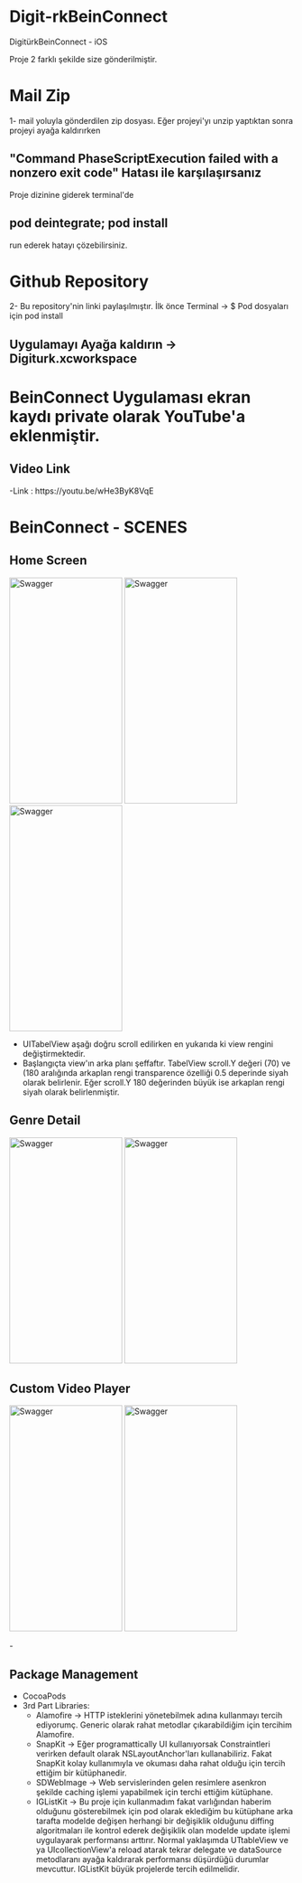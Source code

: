 # Digit-rkBeinConnect
DigitürkBeinConnect - iOS

Proje 2 farklı şekilde size gönderilmiştir.

<h1>Mail Zip </h1>   
1- mail yoluyla gönderdilen zip dosyası.
Eğer projeyi'yı unzip yaptıktan sonra projeyi ayağa kaldırırken 

"Command PhaseScriptExecution failed with a nonzero exit code" 
Hatası ile karşılaşırsanız
 -
Proje dizinine giderek terminal'de 

pod deintegrate; pod install
-
run ederek hatayı çözebilirsiniz.


<h1>Github Repository</h1>   
2- Bu repository'nin linki paylaşılmıştır.
İlk önce Terminal -> $ Pod dosyaları için pod install  

  Uygulamayı  Ayağa kaldırın ->  Digiturk.xcworkspace 
 -
  # BeinConnect Uygulaması ekran kaydı private olarak  YouTube'a eklenmiştir.
<h2>Video Link</h2>   
   -Link :  https://youtu.be/wHe3ByK8VqE

 # BeinConnect - SCENES
<h2>Home Screen</h2>
<img src="https://user-images.githubusercontent.com/60100510/1bb6bf4f-2f12-4649-abca-dd0b79691418.jpeg" alt="Swagger" width="200" height="400"/>
<img src="https://github.com/nbaciyarkin/Digit-rkBeinConnect/assets/60100510/f4133ac2-f35e-4fdd-bc52-dff2cc29171bc.png" alt="Swagger" width="200" height="400"/>
<img src="https://github.com/nbaciyarkin/Digit-rkBeinConnect/assets/60100510/aea14c72-d8fd-4700-bea6-79492ac30eb9.png" alt="Swagger" width="200" height="400"/>

  - UITabelView aşağı doğru scroll edilirken en yukarıda ki view rengini değiştirmektedir.
  - Başlangıçta view'ın arka planı şeffaftır. TabelView scroll.Y değeri (70) ve (180 aralığında arkaplan rengi transparence özelliği 0.5 deperinde siyah olarak belirlenir. Eğer scroll.Y 180 değerinden büyük ise arkaplan rengi siyah olarak belirlenmiştir.

<h2>Genre Detail</h2>
<img src="https://user-images.githubusercontent.com/60100510/222154620-fd13c06a-86ac-4bd4-8167-2b9b0d9d9c72.png" alt="Swagger" width="200" height="400"/>     
<img src="https://github.com/nbaciyarkin/Digit-rkBeinConnect/assets/60100510/64b1628d-a601-40ea-bab9-0dbf057cfad3.png" alt="Swagger" width="200" height="400"/>

<h2>Custom Video Player</h2>
<img src="https://github.com/nbaciyarkin/Digit-rkBeinConnect/assets/60100510/0faaf428-3c62-4330-9282-943eb338cc7a.png" alt="Swagger" width="200" height="400"/>

<img src="https://github.com/nbaciyarkin/Digit-rkBeinConnect/assets/60100510/7cbdcb93-a16d-4746-9d79-cf7e93502bf4.png" alt="Swagger" width="200" height="400"/>

 -<h2>Package Management</h2> 
  - CocoaPods
   - 3rd Part Libraries:
     - Alamofire -> HTTP isteklerini yönetebilmek adına kullanmayı tercih ediyorumç. Generic olarak rahat metodlar çıkarabildiğim için tercihim Alamofire.
     - SnapKit -> Eğer programattically UI kullanıyorsak Constraintleri verirken default olarak  NSLayoutAnchor'ları kullanabiliriz. Fakat SnapKit kolay kullanımıyla ve okuması daha rahat olduğu için tercih ettiğim bir kütüphanedir.
     - SDWebImage -> Web servislerinden gelen resimlere asenkron şekilde caching işlemi yapabilmek için terchi ettiğim kütüphane.
     - IGListKit -> Bu proje için kullanmadım fakat varlığından haberim olduğunu gösterebilmek için pod olarak eklediğim bu kütüphane arka tarafta modelde değişen herhangi bir değişiklik olduğunu diffing algoritmaları ile kontrol ederek değişiklik olan modelde update işlemi uygulayarak performansı arttırır. Normal yaklaşımda UTtableView ve ya UIcollectionView'a reload atarak tekrar delegate ve dataSource metodlaranı ayağa kaldırarak performansı düşürdüğü durumlar mevcuttur. IGListKit büyük projelerde tercih edilmelidir.

